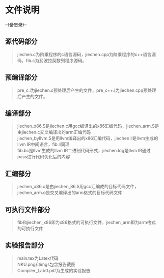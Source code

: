 # 文件说明
~~（备忘录）~~
## 源代码部分
>jiechen.c为阶乘程序的c语言源码，jiechen.cpp为阶乘程序的c++语言源码，fib.c为斐波拉契数列程序源码。

## 预编译部分
>pre_c.i为jiechen.c预处理后产生的文件，pre_c++.i为jiechen.cpp预处理后产生的文件。

## 编译部分
>jiechen_x86.S是jiechen.c用gcc编译出的x86汇编代码，jiechen_arm.S是由jiechen.c交叉编译出的arm汇编代码\
jiechen_byllvm.S是用llvm编译出的x86汇编代码，jiechen.ll是llvm生成的llvm IR中间语言，fib.ll同理\
fib.bc是llvm生成的llvm IR二进制代码形式，jiechen.log是llvm IR通过pass进行代码优化后的内容

## 汇编部分
>jiechen_x86.o是由jiechen_86.S用gcc汇编成的目标代码文件，jiechen_arm.o是交叉编译出的arm格式的目标代码文件

## 可执行文件部分
>fib和jiechen_x86即为x86格式的可执行文件，jiechen_arm即为arm格式的可执行文件

## 实验报告部分
>main.tex为Latex代码\
>NKU.png和imgs包含报告截图\
>Compiler_Lab0.pdf为生成的实验报告


